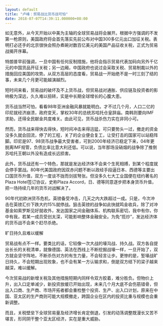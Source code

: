 ```yaml
---
layout: default
title: "卢峰：贸易战比货币战可怕"
date: 2018-07-07T14:39:11.000000+08:00
---
```


如无意外，从今天开始以中美为主轴的全球贸易战将会展开。根据中方强调的不发第一枪原则，美国政府将会首先落实先前公布对中国300多亿元出口加征关税。表明打必还手的北京很快会照办煮碗对数百亿美元的美国产品征收关税，正式为贸易战揭开序幕。

特朗普早前强调，一旦中国有任何反制措施，他将会指示贸易代表加码向另外千亿元的中国货品开征关税；另一边厢，中国政府也说过会采取关税、贸易制裁以外的措施回应美国的攻势。从双方高层的态度看，贸易战一开始绝不是一时三刻了结的事，未来几个月更可能越演越烈。

短时间来看，贸易战的破坏及不上货币战，但贸易战对通胀、供应链及投资者的影响极为深远，久久难以扭转，实是中长期全球增长的心腹大患。

货币战当然可怕，看看98年亚洲金融风暴就能明白。才不过几个月，人口二亿的印尼就经济崩溃，政府变天，掌权30年的总统苏哈托仓皇辞庙。南韩则要向IMF求助，还得全民献金共度难关。由此可见，货币战杀伤力实在非同小可。

然而，货币战来得快去得快，短时间冲击来得迅猛，可只要势头一过，撤走的资金没多久就会回流，停了的工程，关了的企业便会复工，让受打击的国家可以站稳阵脚。印尼是97、98货币战争最大受害者，可到2000年经济已稳定下来，04年更脱离IMF规管，负债比率比意大利还低。可以说，当年那场没硝烟的战争除了推倒苏哈托王朝以外没有造成长远损害。

此外，货币战还有一个特色，那就是发达经济体不会来个生死相搏，到某个程度就会停手罢战。80年代美国政府因双赤问题不断以政经手段逼日本、西德等主要出口国货币升值，双方一度谈不拢而剑拔弩张。但没多久七大工业国便在纽约著名的Plaza Hotel签订协议，史称Plaza Accord，日、德等同意逐步把本身货币升值，把一场持续几年的货币对战解决了。

90年代初欧洲货币危机，英镑备受冲击，几天之内大跌超过一成。只是，今次冲击在英镑汇价下跌大约15%就停战。狙击英镑的战争如此快就鸣金收兵，除了对冲基金如索罗斯见好就收外，发达国家之间金融体系、机构联系密切，我中有你，你中有我，若某一成员受创太深，可能影响整体金融安全。为免“揽炒”，发达经济体的货币战不会来个赶尽杀绝。

旷日持久且难以缓解

贸易战有点不一样。要类比的话，它较像一次大战的壕沟战、持久战。双方各自提出长长的关税清单，就像德国、英法在西线上不断挖掘战壕一样，一旦开始了，双方就会坚守阵地，不断杀伤对方的有生力量，不会轻言让步。更惨的是，堑壕战旷日持久，不会短期出现败象，也不会有某一方认输求和，倒是双方结下的梁子越来越深，难以缓解。

今次贸易战的新增关税及其他措施短期内同样令双方胶着，难分胜负。但物价上升，出入口定单减少，新投资放缓已开始出现，未来几个月大底不会伤筋错骨，但出入口商、生产商、市场开拓者都会重检整个投资、生产、出入口计划，原来在中国、亚太区的生产商则可能大规模撤走，跨国企业在区内的投资比重与规模也会重新调整。

而且，关税壁垒下全球贸易量及经济增长肯定倒退，引发的动荡调整既漫长又苦不堪言，形同阴干整个亚太区经济，实在是重大威胁。

